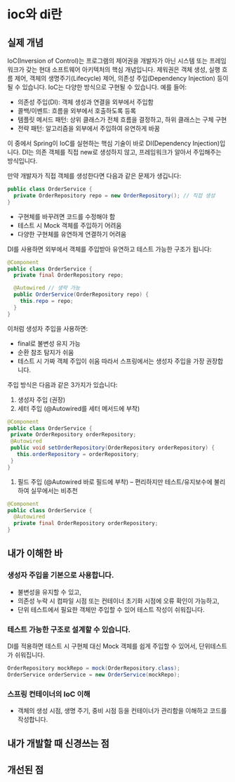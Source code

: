 # ioc와 di란
## 실제 개념
IoC(Inversion of Control)는 프로그램의 제어권을 개발자가 아닌 시스템 또는 프레임워크가 갖는 현대 소프트웨어 아키텍처의 핵심 개념입니다.
제워권은  객체 생성, 실행 흐름 제어, 객체의 생명주기(Lifecycle) 제어, 의존성 주입(Dependency Injection) 등이 될 수 있습니다.
IoC는 다양한 방식으로 구현될 수 있습니다. 예를 들어:
* 의존성 주입(DI): 객체 생성과 연결을 외부에서 주입함
* 콜백/이벤트: 흐름을 외부에서 호출하도록 등록
* 템플릿 메서드 패턴: 상위 클래스가 전체 흐름을 결정하고, 하위 클래스는 구체 구현
* 전략 패턴: 알고리즘을 외부에서 주입하여 유연하게 바꿈


이 중에서 Spring이 IoC를 실현하는 핵심 기술이 바로 DI(Dependency Injection)입니다.
DI는 의존 객체를 직접 new로 생성하지 않고, 프레임워크가 알아서 주입해주는 방식입니다.

만약 개발자가 직접 객체를 생성한다면 다음과 같은 문제가 생깁니다:
```java
public class OrderService {
  private OrderRepository repo = new OrderRepository(); // 직접 생성
}
```
* 구현체를 바꾸려면 코드를 수정해야 함
* 테스트 시 Mock 객체를 주입하기 어려움
* 다양한 구현체를 유연하게 연결하기 어려움 

DI를 사용하면 외부에서 객체를 주입받아 유연하고 테스트 가능한 구조가 됩니다:
```java
@Component
public class OrderService {
  private final OrderRepository repo;

  @Autowired // 생략 가능
  public OrderService(OrderRepository repo) {
    this.repo = repo;
  }
}
```
이처럼 생성자 주입을 사용하면:
* final로 불변성 유지 가능
* 순환 참조 탐지가 쉬움
* 테스트 시 가짜 객체 주입이 쉬움
따라서 스프링에서는 생성자 주입을 가장 권장합니다.

주입 방식은 다음과 같은 3가지가 있습니다:
1. 생성자 주입 (권장)
1. 세터 주입 (@Autowired를 세터 메서드에 부착)
  ```java
  @Component
  public class OrderService {
   private OrderRepository orderRepository;
   @Autowired
   public void setOrderRepository(OrderRepository orderRepository) {
     this.orderRepository = orderRepository;
   }
  }
  ```
1. 필드 주입 (@Autowired 바로 필드에 부착) – 편리하지만 테스트/유지보수에 불리하여 실무에서는 비추천
  ```java
  @Component
  public class OrderService {
    @Autowired
    private final OrderRepository orderRepository;
  }
  ```


## 내가 이해한 바
### 생성자 주입을 기본으로 사용합니다. 
- 불변성을 유지할 수 있고,
- 의존성 누락 시 컴파일 시점 또는 컨테이너 초기화 시점에 오류 확인이 가능하고,
- 단위 테스트에서 필요한 객체만 주입할 수 있어 테스트 작성이 쉬워집니다.
### 테스트 가능한 구조로 설계할 수 있습니다.
DI를 적용하면 테스트 시 구현체 대신 Mock 객체를 쉽게 주입할 수 있어서, 단위테스트가 쉬워집니다.
```java
OrderRepository mockRepo = mock(OrderRepository.class);
OrderService orderService = new OrderService(mockRepo);
```
### 스프링 컨테이너의 IoC 이해
- 객체의 생성 시점, 생명 주기, 중비 시점 등을 컨테이너가 관리함을 이해하고 코드를 작성합니다.

## 내가 개발할 때 신경쓰는 점
## 개선된 점
